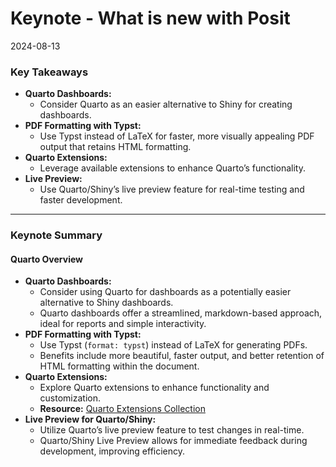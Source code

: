 # Keynote - What is new with Posit

2024-08-13

### Key Takeaways

- **Quarto Dashboards:**
  - Consider Quarto as an easier alternative to Shiny for creating
    dashboards.
- **PDF Formatting with Typst:**
  - Use Typst instead of LaTeX for faster, more visually appealing PDF
    output that retains HTML formatting.
- **Quarto Extensions:**
  - Leverage available extensions to enhance Quarto’s functionality.
- **Live Preview:**
  - Use Quarto/Shiny’s live preview feature for real-time testing and
    faster development.

------------------------------------------------------------------------

### Keynote Summary

#### **Quarto Overview**

- **Quarto Dashboards:**
  - Consider using Quarto for dashboards as a potentially easier
    alternative to Shiny dashboards.
  - Quarto dashboards offer a streamlined, markdown-based approach,
    ideal for reports and simple interactivity.
- **PDF Formatting with Typst:**
  - Use Typst (`format: typst`) instead of LaTeX for generating PDFs.
  - Benefits include more beautiful, faster output, and better retention
    of HTML formatting within the document.
- **Quarto Extensions:**
  - Explore Quarto extensions to enhance functionality and
    customization.
  - **Resource:** [Quarto Extensions
    Collection](https://m.canouil.dev/quarto-extensions/)
- **Live Preview for Quarto/Shiny:**
  - Utilize Quarto’s live preview feature to test changes in real-time.
  - Quarto/Shiny Live Preview allows for immediate feedback during
    development, improving efficiency.

